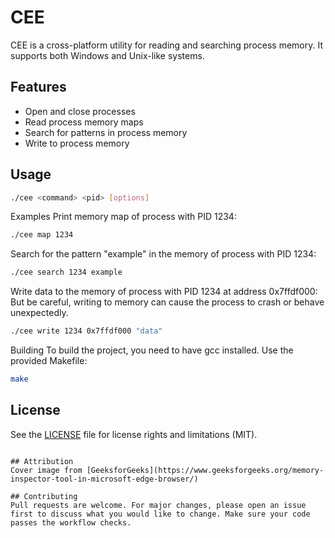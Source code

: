 # CEE

CEE is a cross-platform utility for reading and searching process memory. It supports both Windows and Unix-like systems.

## Features
- Open and close processes
- Read process memory maps
- Search for patterns in process memory
- Write to process memory

## Usage
```sh
./cee <command> <pid> [options]
```

Examples
Print memory map of process with PID 1234:

```sh
./cee map 1234
```

Search for the pattern "example" in the memory of process with PID 1234:

```sh
./cee search 1234 example
```

Write data to the memory of process with PID 1234 at address 0x7ffdf000:
But be careful, writing to memory can cause the process to crash or behave unexpectedly.
```sh
./cee write 1234 0x7ffdf000 "data"
```

Building
To build the project, you need to have gcc installed. Use the provided Makefile:
```sh
make
```

## License
See the [LICENSE](LICENSE) file for license rights and limitations (MIT).
```

## Attribution
Cover image from [GeeksforGeeks](https://www.geeksforgeeks.org/memory-inspector-tool-in-microsoft-edge-browser/)

## Contributing
Pull requests are welcome. For major changes, please open an issue first to discuss what you would like to change. Make sure your code passes the workflow checks.